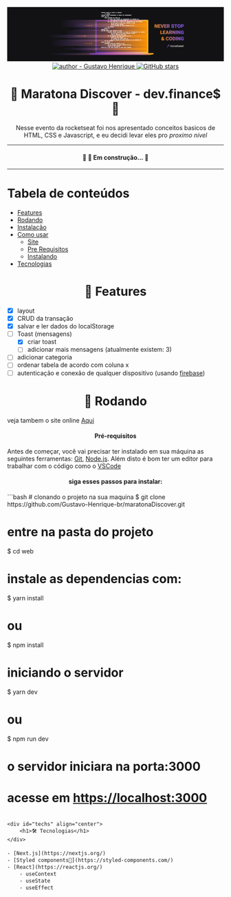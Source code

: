 <div align="center">
    <img src="./github/neverstoplearningHeader.png" alt="header maratona discover 1"  />
</div>

<div align="center">
    <a href="https://github.com/Gustavo-Henrique-br" >
        <img src="https://img.shields.io/badge/author-Gustavo%20Henrique-blue?style=for-the-badge" alt="author - Gustavo Henrique" />
    </a>
    <a href="https://github.com/Gustavo-Henrique-br/maratonaDiscover/stargazers"><img alt="GitHub stars" src="https://img.shields.io/github/stars/Gustavo-Henrique-br/maratonaDiscover?style=for-the-badge"></a>
</div>

<div align="center">
    <h1>👾 Maratona Discover - dev.finance$ 👾</h1>
    <p>Nesse evento da rocketseat foi nos apresentado conceitos basicos de HTML, CSS e Javascript, e eu decidi levar eles pro <em>proximo nivel</em></p>
</div>
<hr />

<div align="center">
    <h4>🚧 🚀 Em construção... 🚧</h4>
</div>

<hr />

Tabela de conteúdos
=================
<!--ts-->
   * [Features](#Features)
   * [Rodando](#Rodando)
   * [Instalação](#instalacao)
   * [Como usar](#como-usar)
      * [Site](#deploy)
      * [Pre Requisitos](#pre-requisitos)
      * [Instalando](#install)
   * [Tecnologias](#techs)
<!--te-->

<div id="Features" align="center">
    <h1>📰 Features</h1>
</div>

- [X] layout
- [X] CRUD da transação
- [X] salvar e ler dados do localStorage
- [ ] Toast (mensagens)
    - [X] criar toast
    - [ ] adicionar mais mensagens (atualmente existem: 3)
- [ ] adicionar categoria
- [ ] ordenar tabela de acordo com coluna x
- [ ] autenticação e conexão de qualquer dispositivo (usando [firebase](https://firebase.google.com/))

<div id="Rodando" align="center">
    <h1>🎲 Rodando</h1>
</div>

veja tambem o site online <a id="deploy" alt="https://maratona-discover.vercel.app/" href="https://maratona-discover.vercel.app/">Aqui</a>

<div id="pre-requisitos" align="center">
    <h4>Pré-requisitos</h4>
</div>

Antes de começar, você vai precisar ter instalado em sua máquina as seguintes ferramentas:
[Git](https://git-scm.com), [Node.js](https://nodejs.org/en/).
Além disto é bom ter um editor para trabalhar com o código como o [VSCode](https://code.visualstudio.com/)

<div id="install" align="center">
    <h4>
        siga esses passos para instalar:
    </h4>
</div>
```bash
# clonando o projeto na sua maquina
$ git clone https://github.com/Gustavo-Henrique-br/maratonaDiscover.git

# entre na pasta do projeto
$ cd web

# instale as dependencias com:
$ yarn install
# ou
$ npm install

# iniciando o servidor
$ yarn dev
# ou
$ npm run dev

# o servidor iniciara na porta:3000
# acesse em <https://localhost:3000>
```

<div id="techs" align="center">
    <h1>🛠 Tecnologias</h1>
</div>

- [Next.js](https://nextjs.org/)
- [Styled components💅](https://styled-components.com/)
- [React](https://reactjs.org/)
    - useContext
    - useState
    - useEffect
